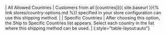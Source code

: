 
| All Allowed Countries | Customers from all [countries]({{ site.baseurl }}{% link stores/country-options.md %}) specified in your store configuration can use this shipping method. |
| Specific Countries | After choosing this option, the Ship to Specific Countries list appears. Select each country in the list where this shipping method can be used. |
{:style="table-layout:auto"}

